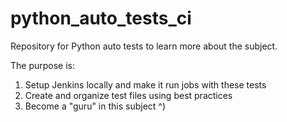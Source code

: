 # python_auto_tests_ci
Repository for Python auto tests to learn more about the subject.

The purpose is:
1. Setup Jenkins locally and make it run jobs with these tests
2. Create and organize test files using best practices
3. Become a "guru" in this subject ^)
